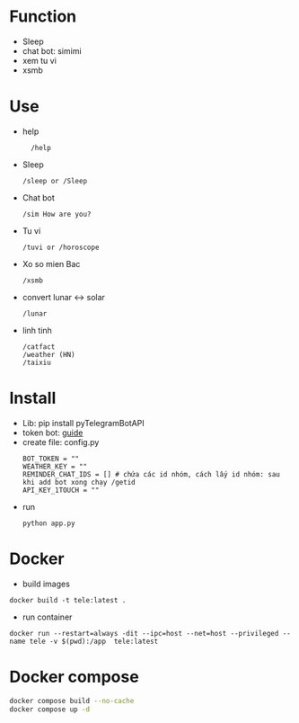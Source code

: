 # Function
- Sleep
- chat bot: simimi
- xem tu vi
- xsmb
# Use
- help
  ```
    /help
  ```
- Sleep
  ```
  /sleep or /Sleep
  ```
- Chat bot
  ```
  /sim How are you?
  ```
- Tu vi
  ```
  /tuvi or /horoscope
  ```
- Xo so mien Bac
  ```
  /xsmb
  ```
- convert lunar <-> solar
  ```
  /lunar
  ```
- linh tinh
  ```
  /catfact 
  /weather (HN)
  /taixiu
  ```
# Install
- Lib: pip install pyTelegramBotAPI
- token bot: [guide](https://help.ladipage.vn/form-data/cac-buoc-cai-dat-luu-data/luu-data-ve-telegram/huong-dan-tao-token-va-group-id-o-telegram)
- create file: config.py
  ```
  BOT_TOKEN = ""
  WEATHER_KEY = ""
  REMINDER_CHAT_IDS = [] # chứa các id nhóm, cách lấy id nhóm: sau khi add bot xong chạy /getid
  API_KEY_1TOUCH = "" 
  ```
- run
  ```
  python app.py
  ```

# Docker
- build images
```
docker build -t tele:latest .
```
- run container
```
docker run --restart=always -dit --ipc=host --net=host --privileged --name tele -v $(pwd):/app  tele:latest
```

# Docker compose
```sh
docker compose build --no-cache
docker compose up -d
```